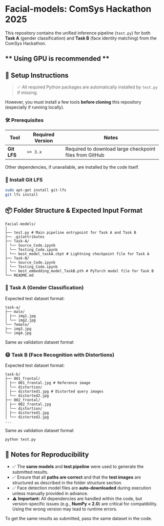 # Facial-models: ComSys Hackathon 2025

This repository contains the unified inference pipeline (`test.py`) for both **Task A** (gender classification) and **Task B** (face identity matching) from the ComSys Hackathon.

** Using GPU is recommended **
---

## 🔧 Setup Instructions

> ✅ All required Python packages are automatically installed by `test.py` if missing.

However, you must install a few tools **before cloning** this repository (especially if running locally).

### 🛠️ Prerequisites

| Tool                | Required Version    | Notes                                                                 |
|---------------------|---------------------|-----------------------------------------------------------------------|
| **Git LFS**         | `>= 3.x`            | Required to download large checkpoint files from GitHub              |

Other dependencies, if unavailable, are installed by the code itself.

### 🧱 Install Git LFS

```bash
sudo apt-get install git-lfs
git lfs install
```
## 📦 Folder Structure & Expected Input Format
```
Facial-models/
│
├── test.py # Main pipeline entrypoint for Task A and Task B
├── .gitattributes
├── Task-A/
│ └── Source_Code.ipynb
│ └── Testing_Code.ipynb
│ └── best_model_taskA.ckpt # Lightning checkpoint file for Task A
├── Task-B/
│ └── Source_Code.ipynb
│ └── Testing_Code.ipynb
│ └── best_embedding_model_TaskB.pth # PyTorch model file for Task B
└── README.md
```

### 👤 Task A (Gender Classification)

Expected test dataset format:
```
task-a/
├── male/
│ ├── img1.jpg
│ └── img2.jpg
└── female/
├── img3.jpg
└── img4.jpg
```

Same as validation dataset format


### 😷 Task B (Face Recognition with Distortions)

Expected test dataset format:

```
task-b/
├── 001_frontal/
│ ├── 001_frontal.jpg # Reference image
│ └── distortion/
│ ├── distorted1.jpg # Distorted query images
│ └── distorted2.jpg
├── 002_frontal/
│ ├── 002_frontal.jpg
│ └── distortion/
│ ├── distorted1.jpg
│ └── distorted2.jpg
...
```

Same as validation dataset format

```bash
python test.py
```
## 📝 Notes for Reproducibility

- ✅ The **same models** and **test pipeline** were used to generate the submitted results.  
- ✅ Ensure that all **paths are correct** and that the **test images** are structured as described in the folder structure section.  
- ✅ Face detection model files are **auto-downloaded** during execution unless manually provided in advance.  
- ⚠️ **Important:** All dependencies are handled within the code, but version-specific issues (e.g., **NumPy < 2.0**) are critical for compatibility. Using the wrong version may lead to runtime errors.  

To get the same results as submitted, pass the same dataset in the code.
